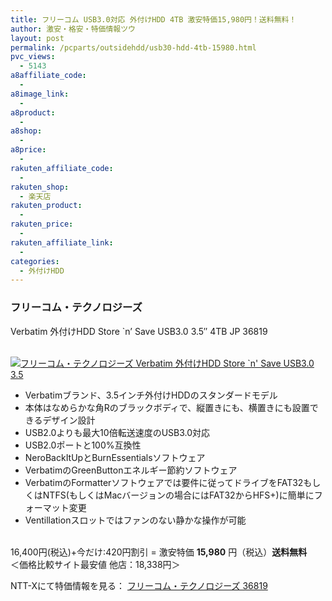 ```yaml
---
title: フリーコム USB3.0対応 外付けHDD 4TB 激安特価15,980円！送料無料！
author: 激安・格安・特価情報ツウ
layout: post
permalink: /pcparts/outsidehdd/usb30-hdd-4tb-15980.html
pvc_views:
  - 5143
a8affiliate_code:
  - 
a8image_link:
  - 
a8product:
  - 
a8shop:
  - 
a8price:
  - 
rakuten_affiliate_code:
  - 
rakuten_shop:
  - 楽天店
rakuten_product:
  - 
rakuten_price:
  - 
rakuten_affiliate_link:
  - 
categories:
  - 外付けHDD
---
```

### フリーコム・テクノロジーズ  
Verbatim 外付けHDD Store \`n&#8217; Save USB3.0 3.5&#8243; 4TB JP 36819

<div class="img-bg2 img_L">
  <a href="http://px.a8.net/svt/ejp?a8mat=ZYP6S+8IMA3E+S1Q+BWGDT&#038;a8ejpredirect=http://nttxstore.jp/_II_FC14380716" target="_blank"><br /> <img border="0" alt="フリーコム・テクノロジーズ Verbatim 外付けHDD Store `n' Save USB3.0 3.5" 4TB JP 36819" src="http://i0.wp.com/image.nttxstore.jp/l2_images/F/FC/FC14380716.jpg?w=120" data-recalc-dims="1" /></a>
</div>

<!--more-->

  * Verbatimブランド、3.5インチ外付けHDDのスタンダードモデル
  * 本体はなめらかな角Rのブラックボディで、縦置きにも、横置きにも設置できるデザイン設計
  * USB2.0よりも最大10倍転送速度のUSB3.0対応
  * USB2.0ポートと100%互換性
  * NeroBackItUpとBurnEssentialsソフトウェア
  * VerbatimのGreenButtonエネルギー節約ソフトウェア
  * VerbatimのFormatterソフトウェアでは要件に従ってドライブをFAT32もしくはNTFS(もしくはMacバージョンの場合にはFAT32からHFS+)に簡単にフォーマット変更
  * Ventillationスロットではファンのない静かな操作が可能

<br clear="all" />16,400円(税込)+今だけ:420円割引 = 激安特価 <span class="tokka-price"><strong>15,980</strong></span> 円（税込）**送料無料**  
＜価格比較サイト最安値 他店：18,338円＞  
  
NTT-Xにて特価情報を見る： <span class="fs150p"><a href="http://px.a8.net/svt/ejp?a8mat=ZYP6S+8IMA3E+S1Q+BWGDT&#038;a8ejpredirect=http://nttxstore.jp/_II_FC14380716" target="_blank">フリーコム・テクノロジーズ 36819</a></span>